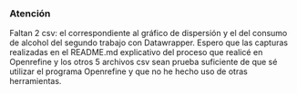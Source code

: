 ### Atención 

Faltan 2 csv: el correspondiente al gráfico de dispersión y el del consumo de alcohol del segundo trabajo con Datawrapper. Espero que las capturas realizadas en el README.md explicativo del proceso que realicé en Openrefine y los otros 5 archivos csv sean prueba suficiente de que sé utilizar el programa Openrefine y que no he hecho uso de otras herramientas.
